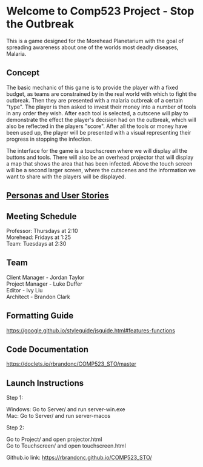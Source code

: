 # Welcome to Comp523 Project - Stop the Outbreak
This is a game designed for the Morehead Planetarium with the goal of spreading awareness about one of the worlds most deadly diseases, Malaria.

## Concept
The basic mechanic of this game is to provide the player with a fixed budget, as teams are constrained by in the real world with which to fight the outbreak. Then they are presented with a malaria outbreak of a certain "type". The player is then asked to invest their money into a number of tools in any order they wish. After each tool is selected, a cutscene will play to demonstrate the effect the player's decision had on the outbreak, which will also be reflected in the players "score". After all the tools or money have been used up, the player will be presented with a visual representing their progress in stopping the infection.

The interface for the game is a touchscreen where we will display all the buttons and tools. There will also be an overhead projector that will display a map that shows the area that has been infected. Above the touch screen will be a second larger screen, where the cutscenes and the information we want to share with the players will be displayed.

## <a href="https://rbrandonc.github.io/COMP523_STO/personas">Personas and User Stories</a>

## Meeting Schedule
Professor: Thursdays at 2:10 <br>
Morehead: Fridays at 1:25 <br>
Team: Tuesdays at 2:30 <br>

## Team
Client Manager  - Jordan Taylor <br>
Project Manager - Luke Duffer <br>
Editor          - Ivy Liu <br>
Architect       - Brandon Clark <br>

## Formatting Guide
https://google.github.io/styleguide/jsguide.html#features-functions

## Code Documentation
https://doclets.io/rbrandonc/COMP523_STO/master

## Launch Instructions
Step 1:

Windows: Go to Server/ and run server-win.exe<br>
Mac: Go to Server/ and run server-macos<br>

Step 2:

Go to Project/ and open projector.html<br>
Go to Touchscreen/ and open touchscreen.html<br>

Github.io link: https://rbrandonc.github.io/COMP523_STO/

